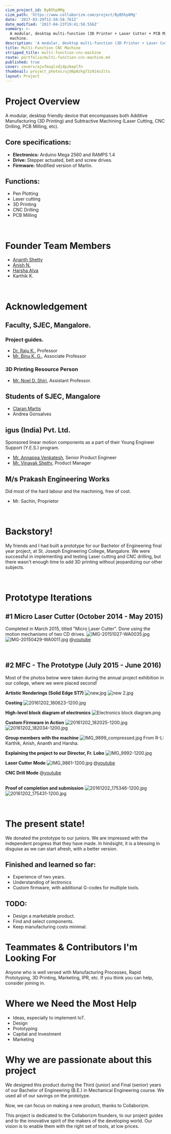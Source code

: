 ```yaml
---
cizm_project_id: ByB5hp0Mg
cizm_path: 'https://www.collaborizm.com/project/ByB5hp0Mg'
date: '2017-03-29T12:58:58.761Z'
date_modified: '2017-04-23T19:41:58.556Z'
summary: >-
  A modular, desktop multi-function (3D Printer + Laser Cutter + PCB Mill) CNC
  machine.
description: 'A modular, desktop multi-function (3D Printer + Laser Cutter) CNC machine.'
title: Multi-Function CNC Machine
stripped_title: multi-function-cnc-machine
route: portfolio/multi-function-cnc-machine.md
published: true
cover: covers/ajufmuqlsdjdpzkeplfn
thumbnail: project_photos/ujd6p0zhg73z914u1ltu
layout: Project
---
```

# Project Overview

A modular, desktop friendly device that encompasses both Additive Manufacturing (3D Printing) and Subtractive Machining (Laser Cutting, CNC Drilling, PCB Milling, etc).
&nbsp;

## Core specifications:  
* **Electronics:** Arduino Mega 2560 and RAMPS 1.4
* **Drive:** Stepper actuated, belt and screw drives.
* **Firmware:** Modified version of Marlin.
&nbsp;

## Functions:
* Pen Plotting
* Laser cutting
* 3D Printing
* CNC Drilling
* PCB Milling

&nbsp;

# Founder Team Members
* [Ananth Shetty](https://www.collaborizm.com/profile/rymV3A9Ye?utm_content=user_link&utm_source=user_Hyt3y6XK)
* [Anish N.](https://www.collaborizm.com/profile/BkZ3cQXcl?utm_content=user_link&utm_source=user_Hyt3y6XK)
* [Harsha Alva](https://www.collaborizm.com/profile/Hyt3y6XK?utm_content=user_link&utm_source=user_Hyt3y6XK)
* Karthik K.

&nbsp;

# Acknowledgement
## Faculty, SJEC, Mangalore.
### Project guides.
* [Dr. Raju K.](http://sjec.ac.in/faculty-display.php?id=5), Professor
* [Mr. Binu K. G.](http://sjec.ac.in/faculty-display.php?id=9), Associate Professor

### 3D Printing Resource Person
* [Mr. Noel D. Shiri](http://sjec.ac.in/faculty-display.php?id=24), Assistant Professor.
&nbsp;

## Students of SJEC, Mangalore
* [Claran Martis](https://www.collaborizm.com/profile/SJne7FcMg?utm_content=user_link&utm_source=user_Hyt3y6XK)
* Andrea Gonsalves
&nbsp;

## igus (India) Pvt. Ltd.
Sponsored linear motion components as a part of their Young Engineer Support (Y.E.S.) program.
* [Mr. Annappa Venkatesh](http://www.igus.in/Contact/Sales/IN/iglidur?C=IN&L=en), Senior Product Engineer
* [Mr. Vinayak Shetty](http://www.igus.in/Contact/General/IN?C=IN&L=en), Product Manager
&nbsp;

## M/s Prakash Engineering Works
Did most of the hard labour and the machining, free of cost.
* Mr. Sachin, Proprietor
&nbsp;

&nbsp;


# Backstory!

My friends and I had built a prototype for our Bachelor of Engineering final year project, at St. Joseph Engineering College, Mangalore. We were successful in implementing and testing Laser cutting and CNC drilling, but there wasn't enough time to add 3D printing without jeopardizing our other subjects.

&nbsp;
&nbsp;

# Prototype Iterations

## #1 **Micro Laser Cutter** (October 2014 - May 2015)
Completed in March 2015, titled "Micro Laser Cutter". Done using the motion mechanisms of two CD drives.
![IMG-20151027-WA0035.jpg](czm://tfxhz34tthgyykddvuhf)
![IMG-20150429-WA0011.jpg](czm://as2pxdz9x3pltnmi8o12)
@[youtube](​https://www.youtube.com/watch?v=QYWCjC6N8tc) 

&nbsp;

## #2 **MFC - The Prototype** (July 2015 - June 2016)
Most of the photos below were taken during the annual project exhibition in our college, where we were placed second!
&nbsp;

**Artistic Renderings (Solid Edge ST7)**
![new.jpg](czm://yh3g2jnk9f5fsm6cjdrv)
![new 2.jpg](czm://vl2ywgnnnmaflyjnfoge)
&nbsp;

**Costing**
![20161202_180623-1200.jpg](czm://myyadruk89r07m096v9k)
&nbsp;

**High-level block diagram of electronics**
![Electronics block diagram.png](czm://aw9plxkuni189dcjvrcl)
&nbsp;

**Custom Firmware in Action**
![20161202_182025-1200.jpg](czm://a8icm3mf6gghb7sr1ace)
![20161202_182034-1200.jpg](czm://k7xat1yrt2cldqijcnbu)
&nbsp;

**Group members with the machine**
![IMG_9899_compressed.jpg](czm://wmtgb6msxvqpxqdkzblg)
From R-L: Karthik, Anish, Ananth and Harsha.
&nbsp;

**Explaining the project to our Director, Fr. Lobo**
![IMG_9992-1200.jpg](czm://glos6dtp0wacedw0n708)
&nbsp;

**Laser Cutter Mode**
![IMG_9861-1200.jpg](czm://jdw8dqz0bw9ga7kldyuk)
@[youtube](​https://www.youtube.com/watch?v=M7xnzpgKobM) 
&nbsp;

**CNC Drill Mode**
@[youtube](​https://www.youtube.com/watch?v=Rae7pFJwzjo)  
&nbsp;

**Proof of completion and submission**
![20161202_175346-1200.jpg](czm://v3gsrpeycbzyr46imotb)
![20161202_175431-1200.jpg](czm://abecprxd2awfft1wtzjj)
&nbsp;

&nbsp;

#  The present state!
We donated the prototype to our juniors. We are impressed with the independent progress that they have made. In hindsight, it is a blessing in disguise as we can start afresh, with a better version.
&nbsp;

## Finished and learned so far:
* Experience of two years.
* Understanding of lectronics
* Custom firmware, with additional G-codes for multiple tools.
&nbsp;

## TODO:
* Design a marketable product.
* Find and select components.
* Keep manufacturing costs minimal.
&nbsp;


# Teammates & Contributors I'm Looking For
Anyone who is well versed with Manufacturing Processes, Rapid Prototyping, 3D Printing, Marketing, IPR, etc. If you think you can help, consider joining in.
&nbsp;

# Where we Need the Most Help
* Ideas, especially to implement IoT.
* Design
* Prototyping
* Capital and Investment
* Marketing
&nbsp;


# Why we are passionate about this project
We designed this product during the Third (junior) and Final (senior) years of our Bachelor of Engineering (B.E.) in Mechanical Engineering course. We used all of our savings on the prototype.

Now, we can focus on making a new product, thanks to Collaborizm.

This project is dedicated to the Collaborizm founders, to our project guides and to the innovative spirit of the makers of the developing world. Our vision is to enable them with the right set of tools, at low prices. 
&nbsp;

